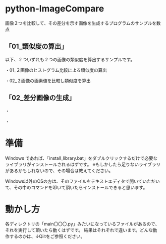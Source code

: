 # python-ImageCompare
画像２つを比較して、その差分を示す画像を生成するプログラムのサンプルを数点


## 「01_類似度の算出」

以下、２ついずれも２つの画像の類似度を算出するサンプルです。

・01_２画像のヒストグラム比較による類似度の算出

・02_２画像の画素値を比較し類似度を算出

## 「02_差分画像の生成」
・

・

# 準備
Windows であれば、「install_library.bat」をダブルクリックするだけで必要なライブラリがインストールされるはずです。
※もしかしたら足りないライブラリがあるかもしれないので、その場合は教えてください。

Windows以外のOSの方は、そのファイルをテキストエディタで開いていただいて、その中のコマンドを叩いて頂いたらインストールできると思います。


# 動かし方
各ディレクトリの「main〇〇〇.py」みたいになっているファイルがあるので、それを実行して頂いたら動くはずです。
結果はそれぞれで違います。どんな動作するのかは、↓Qiitをご参照ください。
